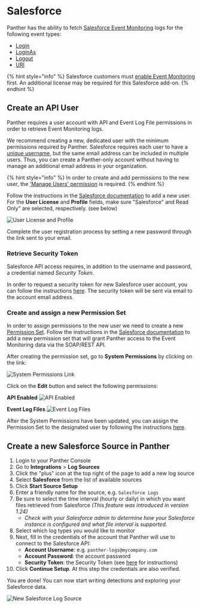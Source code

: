 # Salesforce

Panther has the ability to fetch [Salesforce Event Monitoring](https://trailhead.salesforce.com/content/learn/modules/event\_monitoring/event\_monitoring\_intro) logs for the following event types:

* [Login](https://developer.salesforce.com/docs/atlas.en-us.api.meta/api/sforce\_api\_objects\_eventlogfile\_login.htm)
* [LoginAs](https://developer.salesforce.com/docs/atlas.en-us.api.meta/api/sforce\_api\_objects\_eventlogfile\_loginas.htm)
* [Logout](https://developer.salesforce.com/docs/atlas.en-us.api.meta/api/sforce\_api\_objects\_eventlogfile\_logout.htm)
* [URI](https://developer.salesforce.com/docs/atlas.en-us.api.meta/api/sforce\_api\_objects\_eventlogfile\_uri.htm)

{% hint style="info" %}
Salesforce customers must [enable Event Monitoring](https://help.salesforce.com/articleView?id=000339868\&type=1\&mode=1) first. An additional license may be required for this Salesforce add-on.
{% endhint %}

## Create an API User

Panther requires a user account with API and Event Log File permissions in order to retrieve Event Monitoring logs.

We recommend creating a new, dedicated user with the minimum permissions required by Panther. Salesforce requires each user to have a [unique username](https://help.salesforce.com/articleView?id=sf.basics\_intro\_usernames\_passwords.htm\&type=5), but the same email address can be included in multiple users. Thus, you can create a Panther-only account without having to manage an additional email address in your organization.

{% hint style="info" %}
In order to create and add permissions to the new user, the ['Manage Users' permission](https://help.salesforce.com/articleView?id=000324398\&type=1\&mode=1) is required.
{% endhint %}

Follow the instructions in the [Salesforce documentation](https://help.salesforce.com/articleView?id=sf.adding\_new\_users.htm\&type=5) to add a new user. For the **User License** and **Profile** fields, make sure "Salesforce" and Read Only" are selected, respectively. (see below)

![User License and Profile](../../.gitbook/assets/create-user-profile.png)

Complete the user registration process by setting a new password through the link sent to your email.

### Retrieve Security Token <a href="#retrieve-security-token" id="retrieve-security-token"></a>

Salesforce API access requires, in addition to the username and password, a credential named _Security Token_.

In order to request a security token for new Salesforce user account, you can follow the instructions [here](https://help.salesforce.com/articleView?id=sf.user\_security\_token.htm\&type=5). The security token will be sent via email to the account email address.

### Create and assign a new Permission Set

In order to assign permissions to the new user we need to create a new [Permission Set](https://help.salesforce.com/articleView?id=perm\_sets\_overview.htm\&type=5). Follow the instructions in the [Salesforce documentation](https://help.salesforce.com/articleView?id=sf.perm\_sets\_create.htm\&type=5) to add a new permission set that will grant Panther access to the Event Monitoring data via the SOAP/REST API.

After creating the permission set, go to **System Permissions** by clicking on the link:

![System Permissions Link](../../.gitbook/assets/system-permissions.png)

Click on the **Edit** button and select the following permissions:

**API Enabled** ![API Enabled](../../.gitbook/assets/api-enabled-permission.png)

**Event Log Files** ![Event Log Files](../../.gitbook/assets/view-event-log-files-permission.png)

After the System Permissions have been updated, you can assign the Permission Set to the designated user by following the instructions [here](https://developer.salesforce.com/docs/atlas.en-us.securityImplGuide.meta/securityImplGuide/perm\_sets\_assigning.htm).

## Create a new Salesforce Source in Panther

1. Login to your Panther Console
2. Go to **Integrations** > **Log Sources**
3. Click the "plus" icon at the top right of the page to add a new log source
4. Select **Salesforce** from the list of available sources
5. Click **Start Source Setup**
6. Enter a friendly name for the source, e.g. `Salesforce Logs`
7. Be sure to select the time interval (hourly or daily) in which you want files retrieved from Salesforce _(This feature was introduced in version 1.24)_
   * _Check with your Salesforce admin to determine how your Salesforce instance is configured and what file interval is supported._
8. Select which log types you would like to monitor
9. Next, fill in the credentials of the account that Panther will use to connect to the Salesforce API:
   * **Account Username**: e.g. `panther-logs@mycompany.com`
   * **Account Password**: the account password
   * **Security Token**: the Security Token (see [here](salesforce.md#retrieve-security-token) for instructions)
10. Click **Continue Setup**. At this step the credentials are also verified.

You are done! You can now start writing detections and exploring your Salesforce data.

![New Salesforce Log Source](<../../.gitbook/assets/Screen Shot 2021-10-21 at 5.16.34 PM.png>)
